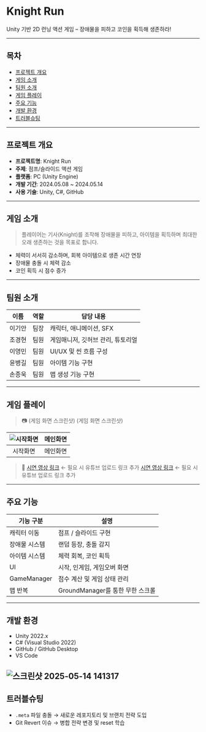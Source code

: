 # Knight Run

Unity 기반 2D 런닝 액션 게임 – 장애물을 피하고 코인을 획득해 생존하라!




---




## 목차
  - [프로젝트 개요](#프로젝트-개요)
  - [게임 소개](#게임-소개)
  - [팀원 소개](#팀원-소개)
  - [게임 플레이](#게임-플레이)
  - [주요 기능](#주요-기능)
  - [개발 환경](#개발-환경)
  - [트러블슈팅](#트러블슈팅)



  
---




## 프로젝트 개요

- **프로젝트명**: Knight Run
- **주제**: 점프/슬라이드 액션 게임
- **플랫폼**: PC (Unity Engine)
- **개발 기간**: 2024.05.08 ~ 2024.05.14
- **사용 기술**: Unity, C#, GitHub




---




## 게임 소개

> 플레이어는 기사(Knight)를 조작해 장애물을 피하고, 아이템을 획득하며 최대한 오래 생존하는 것을 목표로 합니다.

- 체력이 서서히 감소하며, 회복 아이템으로 생존 시간 연장
- 장애물 충돌 시 체력 감소
- 코인 획득 시 점수 증가




---




## 팀원 소개

| 이름 | 역할 | 담당 내용 |
|------|------|-----------|
| 이기안 | 팀장 | 캐릭터, 애니메이션, SFX |
| 조경현 | 팀원 | 게임매니저, 깃허브 관리, 튜토리얼 |
| 이영민 | 팀원 | UI/UX 및 씬 흐름 구성 |
| 윤병길 | 팀원 | 아이템 기능 구현 |
| 손종욱 | 팀원 | 맵 생성 기능 구현 |




---




## 게임 플레이

> 📷 (게임 화면 스크린샷)
> (게임 화면 스크린샷)


|![시작화면](https://github.com/user-attachments/assets/c9d56fef-cb07-4e5d-8e9d-acaf377d7769)|   메인화면              |
|:------:|:------:|
|시작화면|메인화면|


> 🎥 [시연 영상 링크](#) ← 필요 시 유튜브 업로드 링크 추가
> [시연 영상 링크](#) ← 필요 시 유튜브 업로드 링크 추가




---




## 주요 기능

| 기능 구분 | 설명 |
|-----------|------|
| 캐릭터 이동 | 점프 / 슬라이드 구현 |
| 장애물 시스템 | 랜덤 등장, 충돌 감지 |
| 아이템 시스템 | 체력 회복, 코인 획득 |
| UI | 시작, 인게임, 게임오버 화면 |
| GameManager | 점수 계산 및 게임 상태 관리 |
| 맵 반복 | GroundManager를 통한 무한 스크롤 |




---





## 개발 환경

- Unity 2022.x
- C# (Visual Studio 2022)
- GitHub / GitHub Desktop
- VS Code

  
![스크린샷 2025-05-14 141317](https://github.com/user-attachments/assets/1ae89fbf-d197-4ccc-9b0d-a02881c895f6)
---

## 트러블슈팅

- `.meta` 파일 충돌 → 새로운 레포지토리 및 브랜치 전략 도입
- Git Revert 이슈 → 병합 전략 변경 및 reset 학습

